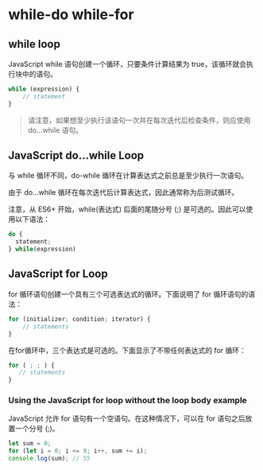 # while-do while-for

## while loop

JavaScript while 语句创建一个循环，只要条件计算结果为 true，该循环就会执行块中的语句。

```js
while (expression) {
    // statement
}
```

> 请注意，如果想至少执行该语句一次并在每次迭代后检查条件，则应使用 do...while 语句。

## JavaScript do…while Loop

与 while 循环不同，do-while 循环在计算表达式之前总是至少执行一次语句。

由于 do...while 循环在每次迭代后计算表达式，因此通常称为后测试循环。

注意，从 ES6+ 开始，while(表达式) 后面的尾随分号 (;) 是可选的。因此可以使用以下语法：

```js
do {
  statement;
} while(expression)
```

## JavaScript for Loop

for 循环语句创建一个具有三个可选表达式的循环。下面说明了 for 循环语句的语法：

```js
for (initializer; condition; iterator) {
    // statements
}
```

在for循环中，三个表达式是可选的。下面显示了不带任何表达式的 for 循环：

```js
for ( ; ; ) {
   // statements
}
```

### Using the JavaScript for loop without the loop body example

JavaScript 允许 for 语句有一个空语句。在这种情况下，可以在 for 语句之后放置一个分号 (;)。

```js
let sum = 0;
for (let i = 0; i <= 9; i++, sum += i);
console.log(sum); // 55
```







